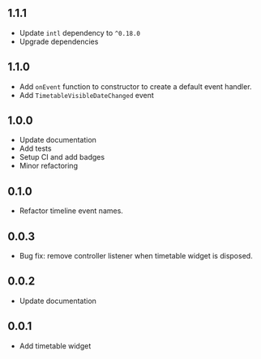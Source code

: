 ## 1.1.1

* Update `intl` dependency to `^0.18.0`
* Upgrade dependencies

## 1.1.0

* Add `onEvent` function to constructor to create a default event handler.
* Add `TimetableVisibleDateChanged` event

## 1.0.0

* Update documentation
* Add tests
* Setup CI and add badges
* Minor refactoring

## 0.1.0

* Refactor timeline event names.

## 0.0.3

* Bug fix: remove controller listener when timetable widget is disposed.


## 0.0.2

* Update documentation

## 0.0.1

* Add timetable widget






